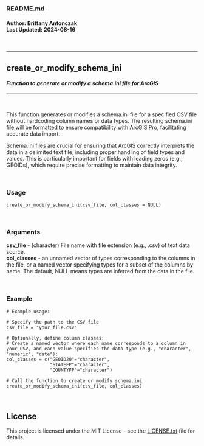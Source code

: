 ### README.md
#### Author: Brittany Antonczak<br/>Last Updated: 2024-08-16

<br/> 

---

## **create_or_modify_schema_ini**
#### *Function to generate or modify a schema.ini file for ArcGIS*

---

<br/> 

This function generates or modifies a schema.ini file for a specified CSV file without hardcoding column names or data types. The resulting schema.ini file will be formatted to ensure compatibility with ArcGIS Pro, facilitating accurate data import.

Schema.ini files are crucial for ensuring that ArcGIS correctly interprets the data in a delimited text file, including proper handling of field types and values. This is particularly important for fields with leading zeros (e.g., GEOIDs), which require precise formatting to maintain data integrity.

<br/> 

### **Usage**

```{}
create_or_modify_schema_ini(csv_file, col_classes = NULL)
```
  
<br/> 

### **Arguments**

**csv_file** - (character) File name with file extension (e.g., .csv) of text data source.<br/> 
**col_classes** - an unnamed vector of types corresponding to the columns in the file, or a named vector specifying types for a subset of the columns by name. The default, NULL means types are inferred from the data in the file.<br/> 

<br/> 

### **Example**

```{}
# Example usage:

# Specify the path to the CSV file
csv_file = "your_file.csv"

# Optionally, define column classes:
# Create a named vector where each name corresponds to a column in your CSV, and each value specifies the data type (e.g., "character", "numeric", "date"):
col_classes = c("GEOID20"="character",
                "STATEFP"="character",
                "COUNTYFP"="character")

# Call the function to create or modify schema.ini
create_or_modify_schema_ini(csv_file, col_classes)
```
<br/> 

## License

This project is licensed under the MIT License - see the [LICENSE.txt](LICENSE.txt) file for details.
